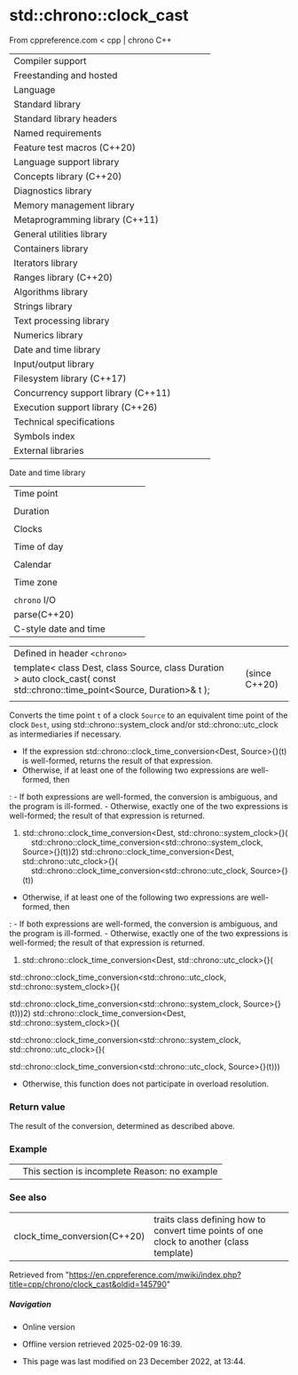# std::chrono::clock_cast

From cppreference.com
< cpp‎ | chrono
C++

|  |  |  |  |  |
| --- | --- | --- | --- | --- |
| Compiler support | | | | |
| Freestanding and hosted | | | | |
| Language | | | | |
| Standard library | | | | |
| Standard library headers | | | | |
| Named requirements | | | | |
| Feature test macros (C++20) | | | | |
| Language support library | | | | |
| Concepts library (C++20) | | | | |
| Diagnostics library | | | | |
| Memory management library | | | | |
| Metaprogramming library (C++11) | | | | |
| General utilities library | | | | |
| Containers library | | | | |
| Iterators library | | | | |
| Ranges library (C++20) | | | | |
| Algorithms library | | | | |
| Strings library | | | | |
| Text processing library | | | | |
| Numerics library | | | | |
| Date and time library | | | | |
| Input/output library | | | | |
| Filesystem library (C++17) | | | | |
| Concurrency support library (C++11) | | | | |
| Execution support library (C++26) | | | | |
| Technical specifications | | | | |
| Symbols index | | | | |
| External libraries | | | | |

Date and time library

|  |  |  |  |  |
| --- | --- | --- | --- | --- |
| Time point | | | | |
| |  |  |  |  |  | | --- | --- | --- | --- | --- | | time_point(C++11) | | | | | | |  |  |  |  |  | | --- | --- | --- | --- | --- | | clock_time_conversion(C++20) | | | | | | |  |  |  |  |  | | --- | --- | --- | --- | --- | | ****clock_cast****(C++20) | | | | | |
| Duration | | | | |
| |  |  |  |  |  | | --- | --- | --- | --- | --- | | duration(C++11) | | | | | |
| Clocks | | | | |
| |  |  |  |  |  | | --- | --- | --- | --- | --- | | system_clock(C++11) | | | | | | steady_clock(C++11) | | | | | | is_clock(C++20) | | | | | | |  |  |  |  |  | | --- | --- | --- | --- | --- | | utc_clock(C++20) | | | | | | tai_clock(C++20) | | | | | | high_resolution_clock(C++11) | | | | | | |  |  |  |  |  | | --- | --- | --- | --- | --- | | gps_clock(C++20) | | | | | | file_clock(C++20) | | | | | | local_t(C++20) | | | | | |
| Time of day | | | | |
| |  |  |  |  |  | | --- | --- | --- | --- | --- | | is_amis_pm(C++20)(C++20) | | | | | | |  |  |  |  |  | | --- | --- | --- | --- | --- | | make12make24(C++20)(C++20) | | | | | | |  |  |  |  |  | | --- | --- | --- | --- | --- | | hh_mm_ss(C++20) | | | | | |  | | | | | |
| Calendar | | | | |
| |  |  |  |  |  | | --- | --- | --- | --- | --- | | day(C++20) | | | | | | month(C++20) | | | | | | year(C++20) | | | | | | weekday(C++20) | | | | | | operator/(C++20) | | | | | | year_month_day(C++20) | | | | | | |  |  |  |  |  | | --- | --- | --- | --- | --- | | year_month_day_last(C++20) | | | | | | year_month_weekday(C++20) | | | | | | year_month_weekday_last(C++20) | | | | | | weekday_indexed(C++20) | | | | | | weekday_last(C++20) | | | | | | month_day(C++20) | | | | | | |  |  |  |  |  | | --- | --- | --- | --- | --- | | month_day_last(C++20) | | | | | | month_weekday(C++20) | | | | | | month_weekday_last(C++20) | | | | | | year_month(C++20) | | | | | | last_speclast(C++20)(C++20) | | | | | |
| Time zone | | | | |
| |  |  |  |  |  | | --- | --- | --- | --- | --- | | tzdb(C++20) | | | | | | tzdb_list(C++20) | | | | | | get_tzdbget_tzdb_listreload_tzdbremote_version(C++20)(C++20)(C++20)(C++20) | | | | | | sys_info(C++20) | | | | | | |  |  |  |  |  | | --- | --- | --- | --- | --- | | local_info(C++20) | | | | | | nonexistent_local_time(C++20) | | | | | | ambiguous_local_time(C++20) | | | | | | locate_zone(C++20) | | | | | | current_zone(C++20) | | | | | | time_zone(C++20) | | | | | | choose(C++20) | | | | | | |  |  |  |  |  | | --- | --- | --- | --- | --- | | zoned_traits(C++20) | | | | | | zoned_time(C++20) | | | | | | time_zone_link(C++20) | | | | | | leap_second(C++20) | | | | | | leap_second_info(C++20) | | | | | | get_leap_second_info(C++20) | | | | | |  | | | | | |
| `chrono` I/O | | | | |
| parse(C++20) | | | | |
| C-style date and time | | | | |

|  |  |  |
| --- | --- | --- |
| Defined in header `<chrono>` |  |  |
| template< class Dest, class Source, class Duration >  auto clock_cast( const std::chrono::time_point<Source, Duration>& t ); |  | (since C++20) |
|  |  |  |

Converts the time point `t` of a clock `Source` to an equivalent time point of the clock `Dest`, using std::chrono::system_clock and/or std::chrono::utc_clock as intermediaries if necessary.

- If the expression std::chrono::clock_time_conversion<Dest, Source>{}(t) is well-formed, returns the result of that expression.
- Otherwise, if at least one of the following two expressions are well-formed, then

:   - If both expressions are well-formed, the conversion is ambiguous, and the program is ill-formed.
    - Otherwise, exactly one of the two expressions is well-formed; the result of that expression is returned.

1) std::chrono::clock_time_conversion<Dest, std::chrono::system_clock>{}(  
    std::chrono::clock_time_conversion<std::chrono::system_clock, Source>{}(t))2) std::chrono::clock_time_conversion<Dest, std::chrono::utc_clock>{}(  
    std::chrono::clock_time_conversion<std::chrono::utc_clock, Source>{}(t))

- Otherwise, if at least one of the following two expressions are well-formed, then

:   - If both expressions are well-formed, the conversion is ambiguous, and the program is ill-formed.
    - Otherwise, exactly one of the two expressions is well-formed; the result of that expression is returned.

1) std::chrono::clock_time_conversion<Dest, std::chrono::utc_clock>{}(  

std::chrono::clock_time_conversion<std::chrono::utc_clock, std::chrono::system_clock>{}(

std::chrono::clock_time_conversion<std::chrono::system_clock, Source>{}(t)))2) std::chrono::clock_time_conversion<Dest, std::chrono::system_clock>{}(  

std::chrono::clock_time_conversion<std::chrono::system_clock, std::chrono::utc_clock>{}(

std::chrono::clock_time_conversion<std::chrono::utc_clock, Source>{}(t)))

- Otherwise, this function does not participate in overload resolution.

### Return value

The result of the conversion, determined as described above.

### Example

|  |  |
| --- | --- |
|  | This section is incomplete Reason: no example |

### See also

|  |  |
| --- | --- |
| clock_time_conversion(C++20) | traits class defining how to convert time points of one clock to another   (class template) |

Retrieved from "<https://en.cppreference.com/mwiki/index.php?title=cpp/chrono/clock_cast&oldid=145790>"

##### Navigation

- Online version
- Offline version retrieved 2025-02-09 16:39.

- This page was last modified on 23 December 2022, at 13:44.